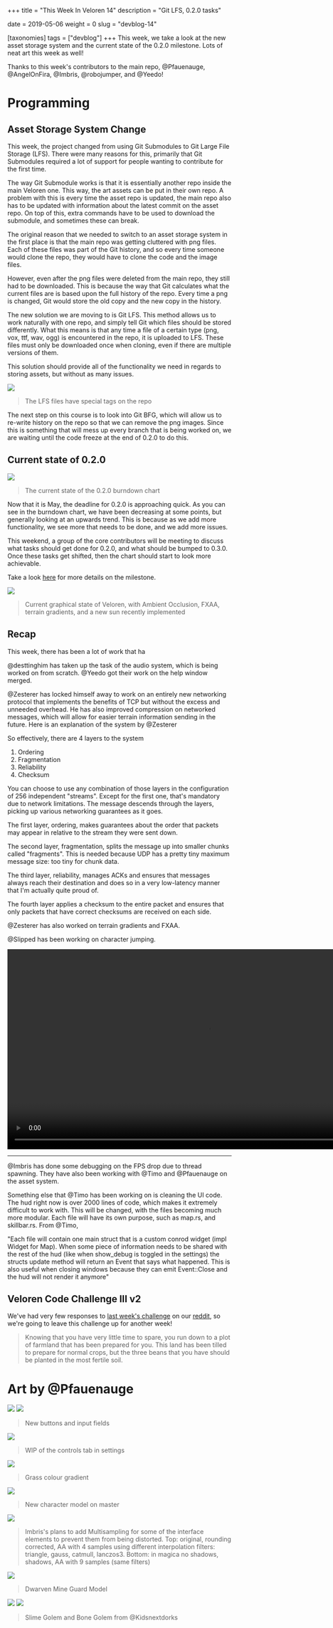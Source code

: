 +++
title = "This Week In Veloren 14"
description = "Git LFS, 0.2.0 tasks"

date = 2019-05-06
weight = 0
slug = "devblog-14"

[taxonomies]
tags = ["devblog"]
+++
This week, we take a look at the new asset storage system and the current state of the 0.2.0 milestone. Lots of neat art this week as well!

Thanks to this week's contributors to the main repo, @Pfauenauge, @AngelOnFira, @Imbris, @robojumper, and @Yeedo!

# Programming

## Asset Storage System Change

This week, the project changed from using Git Submodules to Git Large File Storage (LFS). There were many reasons for this, primarily that Git Submodules required a lot of support for people wanting to contribute for the first time.

The way Git Submodule works is that it is essentially another repo inside the main Veloren one. This way, the art assets can be put in their own repo. A problem with this is every time the asset repo is updated, the main repo also has to be updated with information about the latest commit on the asset repo. On top of this, extra commands have to be used to download the submodule, and sometimes these can break.

The original reason that we needed to switch to an asset storage system in the first place is that the main repo was getting cluttered with png files. Each of these files was part of the Git history, and so every time someone would clone the repo, they would have to clone the code and the image files.

However, even after the png files were deleted from the main repo, they still had to be downloaded. This is because the way that Git calculates what the current files are is based upon the full history of the repo. Every time a png is changed, Git would store the old copy and the new copy in the history.

The new solution we are moving to is Git LFS. This method allows us to work naturally with one repo, and simply tell Git which files should be stored differently. What this means is that any time a file of a certain type (png, vox, ttf, wav, ogg) is encountered in the repo, it is uploaded to LFS. These files must only be downloaded once when cloning, even if there are multiple versions of them.

This solution should provide all of the functionality we need in regards to storing assets, but without as many issues.

<img src="https://cdn.discordapp.com/attachments/541307708146581519/575288688091856896/unknown.png"/>

> The LFS files have special tags on the repo

The next step on this course is to look into Git BFG, which will allow us to re-write history on the repo so that we can remove the png images. Since this is something that will mess up every branch that is being worked on, we are waiting until the code freeze at the end of 0.2.0 to do this.

## Current state of 0.2.0

<img src="https://cdn.discordapp.com/attachments/541307708146581519/575297063613497344/unknown.png"/>

> The current state of the 0.2.0 burndown chart

Now that it is May, the deadline for 0.2.0 is approaching quick. As you can see in the burndown chart, we have been decreasing at some points, but generally looking at an upwards trend. This is because as we add more functionality, we see more that needs to be done, and we add more issues.

This weekend, a group of the core contributors will be meeting to discuss what tasks should get done for 0.2.0, and what should be bumped to 0.3.0. Once these tasks get shifted, then the chart should start to look more achievable.

Take a look [here](https://gitlab.com/veloren/veloren/milestones/1) for more details on the milestone.

<img src="https://cdn.discordapp.com/attachments/523568428905398283/575267581510811648/unknown.png"/>

> Current graphical state of Veloren, with Ambient Occlusion, FXAA, terrain gradients, and a new sun recently implemented

## Recap

This week, there has been a lot of work that ha

@desttinghim has taken up the task of the audio system, which is being worked on from scratch. @Yeedo got their work on the help window merged.

@Zesterer has locked himself away to work on an entirely new networking protocol that implements the benefits of TCP but without the excess and unneeded overhead. He has also improved compression on networked messages, which will allow for easier terrain information sending in the future. Here is an explanation of the system by @Zesterer

So effectively, there are 4 layers to the system
1) Ordering
2) Fragmentation
3) Reliability
4) Checksum

You can choose to use any combination of those layers in the configuration of 256 independent "streams". Except for the first one, that's mandatory due to network limitations. The message descends through the layers, picking up various networking guarantees as it goes.

The first layer, ordering, makes guarantees about the order that packets may appear in relative to the stream they were sent down.

The second layer, fragmentation, splits the message up into smaller chunks called "fragments". This is needed because UDP has a pretty tiny maximum message size: too tiny for chunk data.

The third layer, reliability, manages ACKs and ensures that messages always reach their destination and does so in a very low-latency manner that I'm actually quite proud of.

The fourth layer applies a checksum to the entire packet and ensures that only packets that have correct checksums are received on each side.

@Zesterer has also worked on terrain gradients and FXAA.

@Slipped has been working on character jumping.

<video width=900 controls>
  <source src="https://cdn.discordapp.com/attachments/542712513767145484/574305585986797574/Veloren_2019-05-04_13-35-07.mp4" type="video/mp4">
Your browser does not support the video tag.
</video>

<hr>

@Imbris has done some debugging on the FPS drop due to thread spawning. They have also been working with @Timo and @Pfauenauge on the asset system.

Something else that @Timo has been working on is cleaning the UI code. The hud right now is over 2000 lines of code, which makes it extremely difficult to work with. This will be changed, with the files becoming much more modular. Each file will have its own purpose, such as map.rs, and skillbar.rs. From @Timo,

"Each file will contain one main struct that is a custom conrod widget (impl Widget for Map). When some piece of information needs to be shared with the rest of the hud (like when show_debug is toggled in the settings) the structs update method will return an Event that says what happened. This is also useful when closing windows because they can emit Event::Close and the hud will not render it anymore"

## Veloren Code Challenge III v2

We've had very few responses to [last week's challenge](https://gitlab.com/veloren/veloren-coding-challenges/tree/master/coding_challenge_3) on our [reddit](https://www.reddit.com/r/Veloren/comments/bix3zw/veloren_coding_challenge_3_solutions/), so we're going to leave this challenge up for another week!

> Knowing that you have very little time to spare, you run down to a plot of farmland that has been prepared for you. This land has been tilled to prepare for normal crops, but the three beans that you have should be planted in the most fertile soil.

# Art by @Pfauenauge

<img src="https://media.discordapp.net/attachments/481112886308110339/573830503224967171/unknown.png?width=1182&height=702"/>

<img src="https://cdn.discordapp.com/attachments/467073814208053248/573602495520309248/unknown.png"/>

> New buttons and input fields

<img src="https://cdn.discordapp.com/attachments/541307708146581519/574294114380677131/unknown.png"/>

> WIP of the controls tab in settings

<img src="https://media.discordapp.net/attachments/481112886308110339/573105720908840970/unknown.png?width=1234&height=703"/>

> Grass colour gradient

<img src="https://cdn.discordapp.com/attachments/541307708146581519/574294692250779668/unknown.png"/>

> New character model on master

<img src="https://cdn.discordapp.com/attachments/544233838541406208/572992409714163746/unknown.png"/>

> Imbris's plans to add Multisampling for some of the interface elements to prevent them from being distorted. Top: original, rounding corrected, AA with 4 samples using different interpolation filters: triangle, gauss, catmull, lanczos3. Bottom: in magica no shadows, shadows, AA with 9 samples (same filters)

<img src="https://cdn.discordapp.com/attachments/449660795857403905/572892470959144971/unknown.png"/>

> Dwarven Mine Guard Model

<img src="https://cdn.discordapp.com/attachments/449660795857403905/574341933011304448/unknown.png"/>

<img src="https://cdn.discordapp.com/attachments/548902454645751812/574728064148176907/bone_Golem.png"/>

> Slime Golem and Bone Golem from @Kidsnextdorks